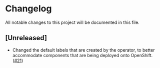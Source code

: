 <!--
This file includes chronologically ordered list of notable changes visible to end users for each version of the Application Stacks Operator. Keep a summary of the change and link to the pull request.

The format is based on [Keep a Changelog](https://keepachangelog.com/en/1.0.0/),
and this project adheres to [Semantic Versioning](https://semver.org/spec/v2.0.0.html).
-->

# Changelog
All notable changes to this project will be documented in this file.

## [Unreleased]

- Changed the default labels that are created by the operator, to better
  accommodate components that are being deployed onto OpenShift. ([#21](https://github.com/application-stacks/operator/pull/21))
